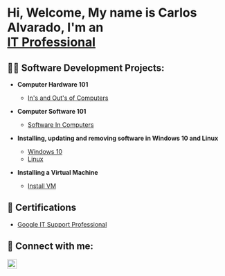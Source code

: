 <h1>Hi, Welcome,  My name is Carlos Alvarado, I'm an <br/><a href="https://www.linkedin.com/in/carlos-alvarado-402959279/">IT Professional</a>

<h2>👨‍💻 Software Development Projects:</h2>

- <b>Computer Hardware 101</b>
  - [In's and Out's of Computers](https://github.com/joshmadakor1/Algorithms-Practice)
 
- <b>Computer Software 101</b>
  - [Software In Computers](https://github.com/joshmadakor1/Algorithms-Practice)

- <b>Installing, updating and removing software in Windows 10 and Linux</b>
  - [Windows 10](https://github.com/joshmadakor1/Algorithms-Practice)
  - [Linux](https://github.com/joshmadakor1/Algorithms-Practice)

- <b>Installing a Virtual Machine</b>
  - [Install VM](https://github.com/joshmadakor1/Algorithms-Practice)

<h2>📜 Certifications</h2>

- [Google IT Support Professional](https://coursera.org/share/083dbf9dbe4e91ff73341501eb3d056b)


<h2> 🤳 Connect with me:</h2>



[<img align="left" alt="JoshMadakor | LinkedIn" width="22px" src="https://cdn.jsdelivr.net/npm/simple-icons@v3/icons/linkedin.svg" />][linkedin]

[linkedin]:https://www.linkedin.com/in/carlos-alvarado-402959279/



